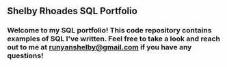 ## Shelby Rhoades SQL Portfolio
### Welcome to my SQL portfolio! This code repository contains examples of SQL I've written. Feel free to take a look and reach out to me at runyanshelby@gmail.com if you have any questions!
